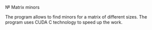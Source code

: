 № Matrix minors

The program allows to find minors for a matrix of different sizes. The program uses CUDA C technology to speed up the work.
